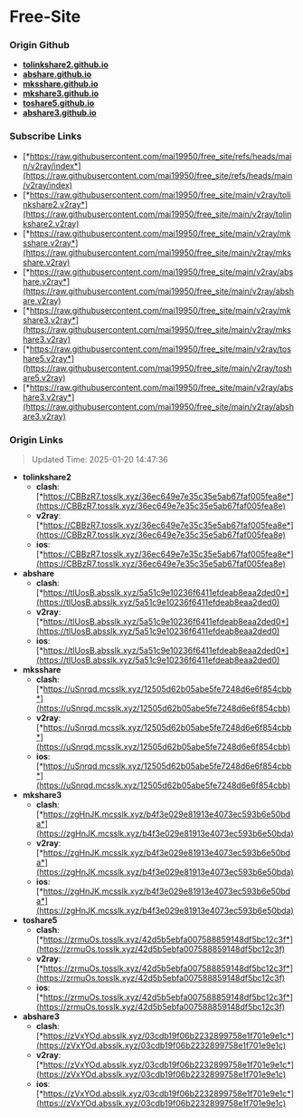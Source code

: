 # Free-Site

### Origin Github

- [**tolinkshare2.github.io**](https://github.com/tolinkshare2/tolinkshare2.github.io)
- [**abshare.github.io**](https://github.com/abshare/abshare.github.io)
- [**mksshare.github.io**](https://github.com/mksshare/mksshare.github.io)
- [**mkshare3.github.io**](https://github.com/mkshare3/mkshare3.github.io)
- [**toshare5.github.io**](https://github.com/toshare5/toshare5.github.io)
- [**abshare3.github.io**](https://github.com/abshare3/abshare3.github.io)

### Subscribe Links

- [*https://raw.githubusercontent.com/mai19950/free_site/refs/heads/main/v2ray/index*](https://raw.githubusercontent.com/mai19950/free_site/refs/heads/main/v2ray/index)
- [*https://raw.githubusercontent.com/mai19950/free_site/main/v2ray/tolinkshare2.v2ray*](https://raw.githubusercontent.com/mai19950/free_site/main/v2ray/tolinkshare2.v2ray)
- [*https://raw.githubusercontent.com/mai19950/free_site/main/v2ray/mksshare.v2ray*](https://raw.githubusercontent.com/mai19950/free_site/main/v2ray/mksshare.v2ray)
- [*https://raw.githubusercontent.com/mai19950/free_site/main/v2ray/abshare.v2ray*](https://raw.githubusercontent.com/mai19950/free_site/main/v2ray/abshare.v2ray)
- [*https://raw.githubusercontent.com/mai19950/free_site/main/v2ray/mkshare3.v2ray*](https://raw.githubusercontent.com/mai19950/free_site/main/v2ray/mkshare3.v2ray)
- [*https://raw.githubusercontent.com/mai19950/free_site/main/v2ray/toshare5.v2ray*](https://raw.githubusercontent.com/mai19950/free_site/main/v2ray/toshare5.v2ray)
- [*https://raw.githubusercontent.com/mai19950/free_site/main/v2ray/abshare3.v2ray*](https://raw.githubusercontent.com/mai19950/free_site/main/v2ray/abshare3.v2ray)

### Origin Links

> Updated Time: 2025-01-20 14:47:36

- **tolinkshare2**
  - **clash**: [*https://CBBzR7.tosslk.xyz/36ec649e7e35c35e5ab67faf005fea8e*](https://CBBzR7.tosslk.xyz/36ec649e7e35c35e5ab67faf005fea8e)
  - **v2ray**: [*https://CBBzR7.tosslk.xyz/36ec649e7e35c35e5ab67faf005fea8e*](https://CBBzR7.tosslk.xyz/36ec649e7e35c35e5ab67faf005fea8e)
  - **ios**: [*https://CBBzR7.tosslk.xyz/36ec649e7e35c35e5ab67faf005fea8e*](https://CBBzR7.tosslk.xyz/36ec649e7e35c35e5ab67faf005fea8e)
- **abshare**
  - **clash**: [*https://tlUosB.absslk.xyz/5a51c9e10236f6411efdeab8eaa2ded0*](https://tlUosB.absslk.xyz/5a51c9e10236f6411efdeab8eaa2ded0)
  - **v2ray**: [*https://tlUosB.absslk.xyz/5a51c9e10236f6411efdeab8eaa2ded0*](https://tlUosB.absslk.xyz/5a51c9e10236f6411efdeab8eaa2ded0)
  - **ios**: [*https://tlUosB.absslk.xyz/5a51c9e10236f6411efdeab8eaa2ded0*](https://tlUosB.absslk.xyz/5a51c9e10236f6411efdeab8eaa2ded0)
- **mksshare**
  - **clash**: [*https://uSnrqd.mcsslk.xyz/12505d62b05abe5fe7248d6e6f854cbb*](https://uSnrqd.mcsslk.xyz/12505d62b05abe5fe7248d6e6f854cbb)
  - **v2ray**: [*https://uSnrqd.mcsslk.xyz/12505d62b05abe5fe7248d6e6f854cbb*](https://uSnrqd.mcsslk.xyz/12505d62b05abe5fe7248d6e6f854cbb)
  - **ios**: [*https://uSnrqd.mcsslk.xyz/12505d62b05abe5fe7248d6e6f854cbb*](https://uSnrqd.mcsslk.xyz/12505d62b05abe5fe7248d6e6f854cbb)
- **mkshare3**
  - **clash**: [*https://zgHnJK.mcsslk.xyz/b4f3e029e81913e4073ec593b6e50bda*](https://zgHnJK.mcsslk.xyz/b4f3e029e81913e4073ec593b6e50bda)
  - **v2ray**: [*https://zgHnJK.mcsslk.xyz/b4f3e029e81913e4073ec593b6e50bda*](https://zgHnJK.mcsslk.xyz/b4f3e029e81913e4073ec593b6e50bda)
  - **ios**: [*https://zgHnJK.mcsslk.xyz/b4f3e029e81913e4073ec593b6e50bda*](https://zgHnJK.mcsslk.xyz/b4f3e029e81913e4073ec593b6e50bda)
- **toshare5**
  - **clash**: [*https://zrmuOs.tosslk.xyz/42d5b5ebfa007588859148df5bc12c3f*](https://zrmuOs.tosslk.xyz/42d5b5ebfa007588859148df5bc12c3f)
  - **v2ray**: [*https://zrmuOs.tosslk.xyz/42d5b5ebfa007588859148df5bc12c3f*](https://zrmuOs.tosslk.xyz/42d5b5ebfa007588859148df5bc12c3f)
  - **ios**: [*https://zrmuOs.tosslk.xyz/42d5b5ebfa007588859148df5bc12c3f*](https://zrmuOs.tosslk.xyz/42d5b5ebfa007588859148df5bc12c3f)
- **abshare3**
  - **clash**: [*https://zVxYOd.absslk.xyz/03cdb19f06b2232899758e1f701e9e1c*](https://zVxYOd.absslk.xyz/03cdb19f06b2232899758e1f701e9e1c)
  - **v2ray**: [*https://zVxYOd.absslk.xyz/03cdb19f06b2232899758e1f701e9e1c*](https://zVxYOd.absslk.xyz/03cdb19f06b2232899758e1f701e9e1c)
  - **ios**: [*https://zVxYOd.absslk.xyz/03cdb19f06b2232899758e1f701e9e1c*](https://zVxYOd.absslk.xyz/03cdb19f06b2232899758e1f701e9e1c)
